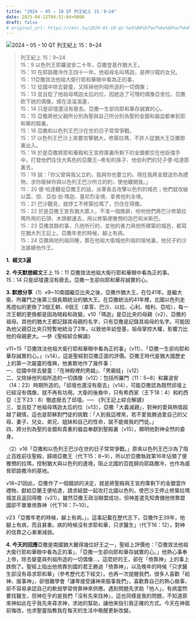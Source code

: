 ```yaml
---
title: "2024 – 05 – 10 QT 列王紀上 15：9~24"
date: 2025-04-12T04:52:04+0800
draft: false
# original_url: https://cmtc.tw/2024-05-10-qt-%e5%88%97%e7%8e%8b%e7%b4%80%e4%b8%8a-15%ef%bc%9a924
---
```


![2024 – 05 – 10 QT 列王紀上 15：9\~24](/images/qt.jpg  "2024 – 05 – 10 QT 列王紀上 15：9\~24")

> 列王紀上 15：9\~24  
> 15：9 以色列王耶羅波安二十年，亞撒登基作猶大王，  
> 15：10 在耶路撒冷作王四十一年。他祖母名叫瑪迦，是押沙龍的女兒。  
> 15：11亞撒效法他祖大衛行耶和華眼中看為正的事，  
> 15：12 從國中除去孌童，又除掉他列祖所造的一切偶像；  
> 15：13 並且貶了他祖母瑪迦太后的位，因她造了可憎的偶像亞舍拉。亞撒砍下她的偶像，燒在汲淪溪邊，  
> 15：14 只是邱壇還沒有廢去。亞撒一生卻向耶和華存誠實的心。  
> 15：15 亞撒將他父親所分別為聖與自己所分別為聖的金銀和器皿都奉到耶和華的殿裏。  
> 15：16 亞撒和以色列王巴沙在世的日子常常爭戰。  
> 15：17 以色列王巴沙上來要攻擊猶大，修築拉瑪，不許人從猶大王亞撒那裏出入。  
> 15：18 於是亞撒將耶和華殿和王宮府庫裏所剩下的金銀都交在他臣僕手中，打發他們往住大馬色的亞蘭王─希旬的孫子、他伯利們的兒子便‧哈達那裏去，  
> 15：19 說：「你父曾與我父立約，我與你也要立約。現在我將金銀送你為禮物，求你廢掉你與以色列王巴沙所立的約，使他離開我。」  
> 15：20 便‧哈達聽從亞撒王的話，派軍長去攻擊以色列的城邑；他們就攻破以雲、但、亞伯‧伯‧瑪迦、基尼烈全境、拿弗他利全境。  
> 15：21 巴沙聽見，就停工不修築拉瑪了，仍住在得撒。  
> 15：22 於是亞撒王宣告猶大眾人，不准一個推辭，吩咐他們將巴沙修築拉瑪所用的石頭、木頭都運去，用以修築便雅憫的迦巴和米斯巴。  
> 15：23 亞撒其餘的事，凡他所行的，並他的勇力與他所建築的城邑，都寫在猶大列王記上。亞撒年老的時候，腳上有病。  
> 15：24 亞撒與他列祖同睡，葬在他祖大衛城他列祖的墳地裏。他兒子約沙法接續他作王。

**1.  經文3遍**

**2. 今天默想經文**王上 15：11 亞撒效法他祖大衛行耶和華眼中看為正的事。  
15：14 只是邱壇還沒有廢去。亞撒一生卻向耶和華存誠實的心。

**3. 默想分享**（1）v9\~10南國繼亞比央之後，亞撒作猶大王，在位41年。是繼大衛、所羅門之後第三個長期統治的猶大王。在亞撒統治的41年裡，北國以色列走馬燈似的更換了3個王朝、6個王（拿答、巴沙、以拉、心利、暗利、亞哈），每一次王朝的更換都是因為暗殺和政變。v10「瑪迦」是亞比央的母親（v2）、亞撒的祖母。其他的猶大王都記錄其母親的名字，只有亞撒是記錄其祖母的名字。可能因為他父親亞比央只短暫地統治了2年，以致他年幼登基，祖母掌控大權，影響力比他的母親更大。—參《聖經綜合解讀》

v11\~15「亞撒效法他祖大衛行耶和華眼中看為正的事」（v11）、「亞撒一生卻向耶和華存誠實的心。」（v14），這是聖經對亞撒正面的評價。亞撒王時代是猶大國歷史上的第一次屬靈的復興，他勇敢地作了幾件事：  
一、從國中除去孌童：「在神殿裡的男娼」、「男廟妓」（v12）  
二、又除掉他列祖所造的一切偶像（v12）：包括所羅門（11：5\~8）和羅波安（14：23）時期所造的。「邱壇也還沒有廢去」（v14），可能亞撒認為既然邱壇上已經沒有偶像，就不再有功用。大衛的後裔中，只有希西家（王下18：4）和約西亞（王下23：8）徹底廢去了邱壇。── 《列王記上綜合解讀》  
三、並且貶了他祖母瑪迦太后的位（v13），亞撒「大義滅親」，對神的愛與熱情超越了親情，這也是耶穌對門徒的挑戰：「人到我這裡來，若不愛我勝過愛自己的父母、妻子、兒女、弟兄、姐妹和自己的性命，就不能做我的門徒。」  
四、將分別為聖的金銀和貴重的器皿奉獻到聖殿裏（v15），顯明他對神全然的委身。

（2）v16「亞撒和以色列王巴沙在世的日子常常爭戰。」原來以色列王巴沙為了阻止百姓前往聖殿，歸順亞撒王（代下15：8\~9），所以於亞撒執政第16年佔領了便雅憫的拉瑪，控制猶大與以色列的邊境，阻止北國的百姓歸向耶路撒冷，也作為威脅耶路撒冷的基地。

v18\~21因此，亞撒作了一個錯誤的決定，就是將聖殿與王宮府庫剩下的金銀當作禮物，獻給亞蘭王便哈達，請求結盟一起攻打北國以色列，使巴沙王停止修築拉瑪城並且返回得撒（v21）。雖然亞撒王政治聯盟成功，但神差遣先知責備他倚靠盟國卻不單單倚靠神（代下16：7\~10）。

v23「亞撒年老的時候，腳上有病。」，這事記載在歷代志下，亞撒作王39年，他腳上有病，而且甚重。病的時候沒有求耶和華，只求醫生」（代下16：12），對神的信靠之心漸漸減弱。

**4. 今天的回應**亞撒是南國猶大難得幾位好王之一，聖經上評價他：「亞撒效法他祖大衛行耶和華眼中看為正的事」、「亞撒一生卻向耶和華存誠實的心。」他熱心事奉上帝，除去孌童與列祖所造的一切偶像…，這麼好的王，卻在「倚靠神」上的事上跌倒了。聖經上指出他倚靠別國的君王勝過「倚靠神」，以及晚年的時候「只求醫生卻沒有尋求耶和華」（參考歷代志下經文）。也再一次提醒我們，很多人喜歡「給神、服事神」，卻很難學會「謙卑接受讓神來服事我們」，喜歡靠自己的熱心做事，卻不容易承認自己的軟弱學習倚靠神來供應。遇到問題先求助「他人」，有病當然要找醫生，但神在乎的是我們「沒有先來找神」，這也同樣是我的問題，不知道原來神如此在乎我先來尋求神，求祂的幫助，讓他來指引我正確的方式。今天在神面前悔改，也求聖靈指教我在每天的生活中儆醒更新改變。